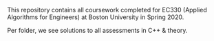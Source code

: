 This repository contains all coursework completed for EC330 (Applied Algorithms for Engineers) at Boston University in Spring 2020.

Per folder, we see solutions to all assessments in C++ & theory.
